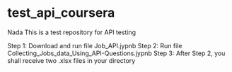 # test_api_coursera
Nada
This is a test repository for API testing 

Step 1: Download and run file Job_API.jypnb
Step 2: Run file Collecting_Jobs_data_Using_API-Questions.jypnb
Step 3: After Step 2, you shall receive two .xlsx files in your directory
